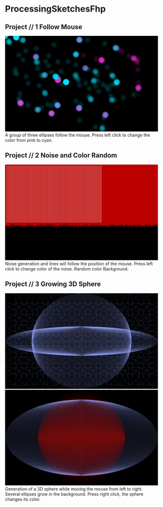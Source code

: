 # ProcessingSketchesFhp
## Project // 1 Follow Mouse
![Sketch1](Images/Sketch1.png)
A group of three ellipses follow the mouse. Press left click to change the color from pink to cyan.
## Project // 2 Noise and Color Random
![Sketch2](Images/Sketch2.png)
Noise generation and lines will follow the position of the mouse. Press left click to change color of the noise. Random color Background.
## Project // 3 Growing 3D Sphere
![Sketch2](Images/Sketch3a.png)
![Sketch2](Images/Sketch3b.png)
Generation of a 3D sphere while moving the mouse from left to right. Several ellipses grow in the background. Press right click, the sphere changes its color.
